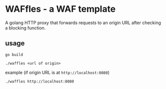 # WAFfles - a WAF template

A golang HTTP proxy that forwards requests to an origin URL after checking a blocking function.

## usage

`go build`

`./waffles <url of origin>`

example (if origin URL is at `http://localhost:8080`)

`./waffles http://localhost:8080`

